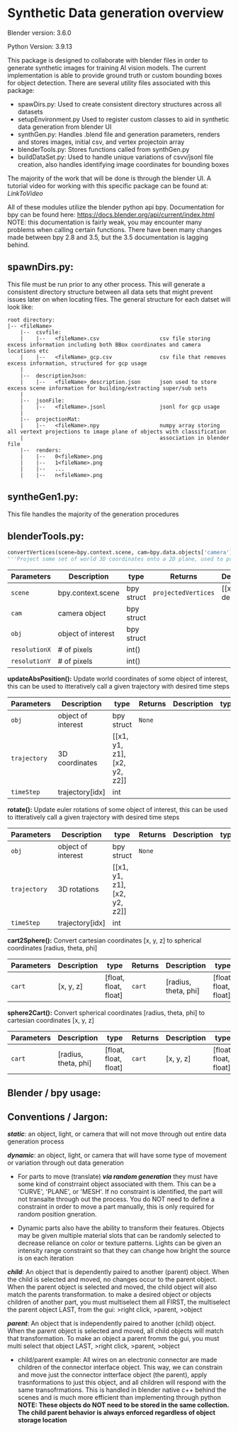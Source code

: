 # Synthetic Data generation overview

Blender version:    3.6.0

Python Version:     3.9.13

This package is designed to collaborate with blender files in order to generate synthetic images for training AI vision models. The current implementation is able to provide ground truth or custom bounding boxes for object detection. There are several utility files associated with this package:
  * spawDirs.py:          Used to create consistent directory structures across all datasets
  * setupEnvironment.py   Used to register custom classes to aid in synthetic data generation from blender UI
  * synthGen.py:          Handles .blend file and generation parameters, renders and stores images, initial csv, and vertex projectoin array
  * blenderTools.py:      Stores functions called from synthGen.py
  * buildDataSet.py:      Used to handle unique variations of csvv/jsonl file creation, also handles identifying image coordinates for bounding boxes

The majority of the work that will be done is through the blender UI. A tutorial video for working with this specific package can be found
at: _LinkToVideo_

All of these modules utilize the blender python api bpy. Documentation for bpy can be found here: https://docs.blender.org/api/current/index.html
NOTE: this documentation is fairly weak, you may encounter many problems when calling certain functions. There have been many changes made between bpy 2.8 and 3.5, but the 3.5 documentation is lagging behind.

## spawnDirs.py:

This file must be run prior to any other process. This will generate a consistent directory structure between all data sets that might prevent issues later on when locating files. The general structure for each datset will look like:

    root directory:
    |-- <fileName>
        |--  csvfile:
        |    |--   <fileName>.csv                   csv file storing excess information including both BBox coordinates and camera locations etc
        |    |--   <fileName>_gcp.csv               csv file that removes excess information, structured for gcp usage
        |   
        |--  descriptionJson:
        |    |--   <fileName>_description.json      json used to store excess scene information for building/extracting super/sub sets 
        |
        |--  jsonFile:
        |    |--   <fileName>.jsonl                 jsonl for gcp usage
        |
        |--  projectionMat:
        |    |--   <fileName>.npy                   numpy array storing all vertext projections to image plane of objects with classification
        |                                           association in blender file
        |--  renders:
        |    |--   0<fileName>.png
        |    |--   1<fileName>.png
        |    |--   ...
        |    |--   n<fileName>.png

## syntheGen1.py:
        
This file handles the majority of the generation procedures


## blenderTools.py:


```python
convertVertices(scene=bpy.context.scene, cam=bpy.data.objects['camera'], obj=bpy.data.objects['Cube'], resolutionX=1920, resolutionY=1080)
'''Project some set of world 3D coordinates onto a 2D plane, used to project list of bpy object vertices onto the camera image plane'''
```           
| Parameters | Description | type | Returns | Description | type |
| ---------- | ----------- | ---- | ------- | ----------- | ---- |
| `scene` | bpy.context.scene | bpy struct | `projectedVertices` | [[x, y, depth]] | nested lists |
| `cam` | camera object | bpy struct |  |  |  |
| `obj` | object of interest | bpy struct |  |  |  |
| `resolutionX` | # of pixels | int() |  |  |  |
| `resolutionY` | # of pixels | int() |  |  |  |


**updateAbsPosition():** Update world coordinates of some object of interest, this can be used to itteratively call a given trajectory with desired time steps

| Parameters | Description | type | Returns | Description | type |
| ---------- | ----------- | ---- | ------- | ----------- | ---- |
| `obj` | object of interest | bpy struct | `None` |  |  |
| `trajectory` | 3D coordinates | [[x1, y1, z1], [x2, y2, z2]] |  |  |  |
| `timeStep` | trajectory[idx] | int |  |  |  |


**rotate():** Update euler rotations of some object of interest, this can be used to itteratively call a given trajectory with desired time steps

| Parameters | Description | type | Returns | Description | type |
| ---------- | ----------- | ---- | ------- | ----------- | ---- |
| `obj` | object of interest | bpy struct | `None` |  |  |
| `trajectory` | 3D rotations | [[x1, y1, z1], [x2, y2, z2]] |  |  |  |
| `timeStep` | trajectory[idx] | int |  |  |  |


**cart2Sphere():** Convert cartesian coordinates [x, y, z] to spherical coordinates [radius, theta, phi]

| Parameters | Description | type | Returns | Description | type |
| ---------- | ----------- | ---- | ------- | ----------- | ---- |
| `cart` | [x, y, z] | [float, float, float] | `cart` | [radius, theta, phi] | [float, float, float] |

**sphere2Cart():** Convert spherical coordinates [radius, theta, phi] to cartesian coordinates [x, y, z]
  
| Parameters | Description | type | Returns | Description | type |
| ---------- | ----------- | ---- | ------- | ----------- | ---- |
| `cart` | [radius, theta, phi] | [float, float, float] | `cart` | [x, y, z] | [float, float, float] |


## Blender / bpy usage:

## Conventions / Jargon:



**_static_**:   an object, light, or camera that will not move through out entire data generation process

**_dynamic_**:  an object, light, or camera that will have some type of movement or variation through out data generation

* For parts to move (translate) _**via random generation**_ they must have some kind of constrraint object associated with them. This can be a 
'CURVE', 'PLANE', or 'MESH'. If no constraint is identified, the part will not transalte through out the process. You do NOT need to define a 
constraint in order to move a part manually, this is only required for random position gneration. 

* Dynamic parts also have the ability to transform their features. Objects may be given multiple material slots that can be randomly selected
    to decrease reliance on color or texture patterns. Lights can be given an intensity range constraint so that they can change how bright 
    the source is on each iteration

**_child_**:    An object that is dependently paired to another (parent) object. When the child is selected and moved, no changes occur to the
            parent object. When the parent object is selected and moved, the child object will also match the parents transformation. to make a desired object or objects children of another part, you must multiselect them all FIRST, the multiselect the parent object LAST, from the gui: >right click, >parent, >object


**_parent_**:   An object that is independently paired to another (child) object. When the parent object is selected and moved, all child
            objects will match that transformation. To make an object a parent fromm the gui, you must multi select that object LAST, >right click, >parent, >object

* child/parent example: All wires on an electronic connector are made children of the connector interface object. This way, we can constrain and
                        move just the connector intterface object (the parent), apply trasnformations to just this object, and all children will respond with the same transofrmations. This is handled in blender native c++ behind the scenes and is much more efficient than implementing through python **NOTE: These objects do NOT need to be stored in the same collection. The child parent behavior is always enforced regardless of object storage location**


